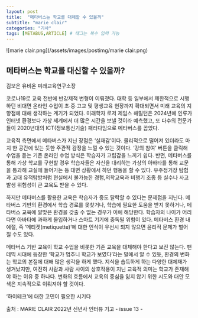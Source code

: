 ```yaml
---
layout: post
title:  "메타버스는 학교를 대체할 수 있을까"
subtitle: "marie clair"
categories: "기사"
tags: [METABUS,ARTICLE] # 태그는 복수 입력 가능
---
```




![marie clair.png](/assets/images/postimg/marie clair.png)


<H2>메타버스는 학교를 대신할 수 있을까?</H2>

김보은 유비온 미래교육연구소장

 

코로나19로 교육 전반에 반강제적 변형이 이뤄졌다. 대학 등 일부에서 제한적으로 시행하던 비대면 온라인 수업이 초∙중∙고교 및 평생교육 현장까지 확대되면서 미래 교육의 지향점에 대해 생각하는 계기가 되었다. 미래학자 로저 제임스 해밀턴은 2024년에 인류가 인터넷 환경보다 가상 세계에서 더 많은 시간을 보낼 것이라 예측했고, 또 다수의 전문가들이 2020년대의 ICT(정보통신기술) 패러다임으로 메타버스를 꼽았다.

 

교육적 측면에서 메타버스가 지닌 장점은 ‘실재감’이다. 물리적으로 떨어져 있더라도 마치 한 공간에 있는 듯한 주관적 감정을 느낄 수 있는 것이다. ‘강의 참여’ 버튼을 클릭해 수업을 듣는 기존 온라인 수업 방식은 학습자가 고립감을 느끼기 쉽다. 반면, 메타버스를 통해 가상 학교를 구현할 경우 학습자들은 자신을 대리하는 가상의 아바타를 통해 교문을 통과해 교실에 들어가는 등 대면 상황에서 하던 행동을 할 수 있다. 우주정거장 탐험과 고대 유적탐방처럼 현실에서 불가능한 경험,의학교육과 비행기 조종 등 실수나 사고 발생 위험성이 큰 교육도 받을 수 있다.

 

하지만 메타버스를 활용한 교육은 학습자가 중도 탈락할 수 있다는 문제점을 지닌다. 메타버스 기반의 환경에서 학습 경로를 못찾거나, 학습에 필요한 도움을 받지 못하거나, 메타버스 교육에 알맞은 환경을 갖출 수 없는 경우가 이에 해당한다. 학습자의 나이가 어리다면 아바타에 과하게 몰입하거나 스마트 기기에 중독될 위험이 있다. 메타버스 환경 내 예절, 즉 ‘메티켓(metiquette)’에 대한 인식이 우선시 되지 않으면 윤리적 문제가 벌어질 수도 있다.

 

메타버스 기반 교육이 학교 수업을 비롯한 기존 교육을 대체해야 한다고 보진 않는다. 팬데믹 시대에 등장한 ‘학교가 멈추니 학교가 보였다’라는 말에서 알 수 있듯, 환경의 변화는 학교의 본질에 대해 많은 생각을 하게 했다. 지식을 습득하게 하는 다양한 대체재가 생겨났지만, 여전히 사람과 사람 사이의 상호작용이 지닌 교육적 의미는 학교가 존재해야 하는 이유 중 하나다. 변화의 흐름에서 교육의 중심을 잃지 않기 위한 시도와 대안 모색은 지속적으로 이뤄져야 할 것이다. 

‘하이테크’에 대한 고민이 필요한 시기다

출처 : MARIE CLAIR 2022년 신년사 인터뷰 기고 - issue 13 -

